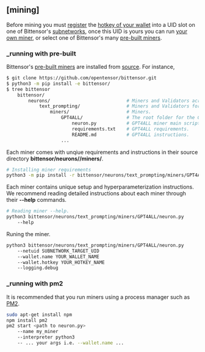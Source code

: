 
## [mining]

Before mining you must [register](subnetworks/registration) the [hotkey of your wallet](getting-started/wallets) into a UID slot on one of Bittensor's [subnetworks](subnetworks/subnetworks), once this UID is yours you can run [your own miner](mining/custom_miners), or select one of Bittensor's many [pre-built miners](https://github.com/opentensor/bittensor/tree/text_prompting/neurons/text/prompting/miners).


### _running with pre-built

Bittensor's [pre-built miners](https://github.com/opentensor/bittensor/tree/text_prompting/neurons/text/prompting/miners) are installed from [source](https://github.com/opentensor/bittensor.git). For instance,
```bash dark title=bittensor/neurons/text_prompting/miners/GPT4ALL link=https://github.com/opentensor/bittensor/tree/text_prompting/neurons/text/prompting/miners/GPT4ALL
$ git clone https://github.com/opentensor/bittensor.git
$ python3 -m pip install -e bittensor/
$ tree bittensor
    bittensor/
        neurons/                            # Miners and Validators across all subnetworks.
            text_prompting/                 # Miners and Validators for the text_prompting subnetwork.
                miners/                     # Miners.
                    GPT4ALL/                # The root folder for the GPT4ALL miner.
                        neuron.py           # GPT4ALL miner main script.
                        requirements.txt    # GPT4ALL requirements.
                        README.md           # GPT4ALL instructions.
                    ...
```
Each miner comes with unqiue requirements and instructions in their source directory **bittensor/neurons/<subnetwork>/miners/<miner name>**.
```bash dark
# Installing miner requirements
python3 -m pip install -r bittensor/neurons/text_prompting/miners/GPT4ALL/requirements.txt
```
Each miner contains unique setup and hyperparameterization instructions. We recommend reading detailed instructions about each miner through their **--help** commands.
```bash dark
# Reading miner --help.
python3 bittensor/neurons/text_prompting/miners/GPT4ALL/neuron.py
    --help
```
Runing the miner.
```bash dark
python3 bittensor/neurons/text_prompting/miners/GPT4ALL/neuron.py
    --netuid SUBNETWORK_TARGET_UID
    --wallet.name YOUR_WALLET_NAME
    --wallet.hotkey YOUR_HOTKEY_NAME
    --logging.debug
```

### _running with pm2


It is recommended that you run miners using a process manager such as [PM2](https://pm2.io/).
```bash dark
sudo apt-get install npm
npm install pm2
pm2 start <path to neuron.py>
    --name my_miner
    --interpreter python3
    -- ... your args i.e. --wallet.name ...
```
